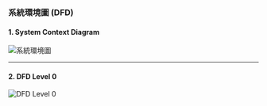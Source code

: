 ### 系統環境圖 (DFD)
#### 1. System Context Diagram
![系統環境圖](SystemContextDiagram.png)

---
#### 2. DFD Level 0
![DFD Level 0](DFDLevel0.png)
